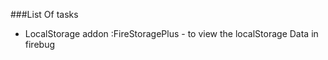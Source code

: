 ###List Of tasks

- LocalStorage addon :FireStoragePlus  - to view the localStorage Data in firebug


